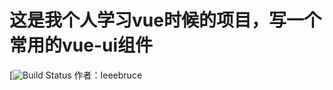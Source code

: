 # 这是我个人学习vue时候的项目，写一个常用的vue-ui组件
[![Build Status](https://travis-ci.org/Ieeebruce/VUE-wheels.svg?branch=master)
作者：Ieeebruce
